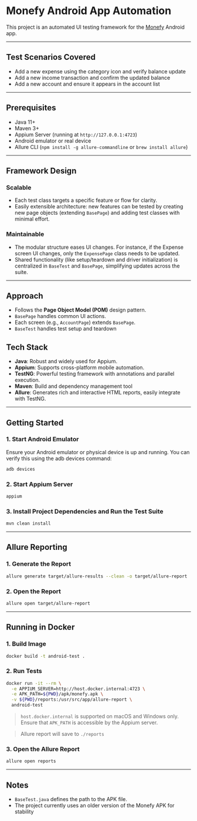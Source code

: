 # Monefy Android App Automation

This project is an automated UI testing framework for the [Monefy](https://play.google.com/store/apps/details?id=com.monefy.app.lite) Android app. 

---

## Test Scenarios Covered

- Add a new expense using the category icon and verify balance update  
- Add a new income transaction and confirm the updated balance  
- Add a new account and ensure it appears in the account list

---

## Prerequisites

- Java 11+  
- Maven 3+  
- Appium Server (running at `http://127.0.0.1:4723`)  
- Android emulator or real device  
- Allure CLI (`npm install -g allure-commandline` or `brew install allure`)

---

## Framework Design

### Scalable

- Each test class targets a specific feature or flow for clarity.  
- Easily extensible architecture: new features can be tested by creating new page objects (extending `BasePage`) and adding test classes with minimal effort.

### Maintainable

- The modular structure eases UI changes. For instance, if the Expense screen UI changes, only the `ExpensePage` class needs to be updated.  
- Shared functionality (like setup/teardown and driver initialization) is centralized in `BaseTest` and `BasePage`, simplifying updates across the suite.

---

## Approach
- Follows the **Page Object Model (POM)** design pattern.
- `BasePage` handles common UI actions.
- Each screen (e.g., `AccountPage`) extends `BasePage`.
- `BaseTest` handles test setup and teardown 

## Tech Stack
- **Java**: Robust and widely used for Appium.
- **Appium**: Supports cross-platform mobile automation.
- **TestNG**: Powerful testing framework with annotations and parallel execution.
- **Maven**: Build and dependency management tool
- **Allure**: Generates rich and interactive HTML reports, easily integrate with TestNG.

---

## Getting Started

### 1. Start Android Emulator
Ensure your Android emulator or physical device is up and running. You can verify this using the adb devices command:
```bash
adb devices
```     
       
### 2. Start Appium Server
```bash
appium
```

### 3. Install Project Dependencies and Run the Test Suite
```bash
mvn clean install
```

---

## Allure Reporting

### 1. Generate the Report
```bash
allure generate target/allure-results --clean -o target/allure-report
```

### 2. Open the Report
```bash
allure open target/allure-report
```

---

## Running in Docker

### 1. Build Image
```bash
docker build -t android-test .
```

### 2. Run Tests
```bash
docker run -it --rm \
  -e APPIUM_SERVER=http://host.docker.internal:4723 \
  -e APK_PATH=${PWD}/apk/monefy.apk \
  -v ${PWD}/reports:/usr/src/app/allure-report \
  android-test
```

> `host.docker.internal` is supported on macOS and Windows only.  
> Ensure that `APK_PATH` is accessible by the Appium server.

> Allure report will save to `./reports`

### 3. Open the Allure Report
```bash
allure open reports
```

---

## Notes
- `BaseTest.java` defines the path to the APK file.
- The project currently uses an older version of the Monefy APK for stability
